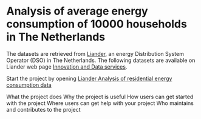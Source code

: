 # Analysis of average energy consumption of 10000 households in The Netherlands

The datasets are retrieved from [Liander](https://www.liander.nl/), an energy Distribution System Operator (DSO) in The Netherlands. The following datasets are available on Liander web page [Innovation and Data services](https://www.liander.nl/over-liander/innovatie/open-data/data).

Start the project by opening [Liander Analysis of residential energy consumption data](NL_residential_energy.ipynb)

What the project does
Why the project is useful
How users can get started with the project
Where users can get help with your project
Who maintains and contributes to the project
